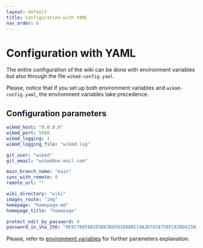```yaml
---
layout: default
title: Configuration with YAML
nav_order: 6
---
```

# Configuration with YAML

The entire configuration of the wiki can be done with environment variables but also through the file 
`wikmd-config.yaml`.

Please, notice that if you set up both environment variables and `wikmd-config.yaml`, the environment variables take 
precedence.

## Configuration parameters

```yaml
wikmd_host: "0.0.0.0"
wikmd_port: 5000
wikmd_logging: 1
wikmd_logging_file: "wikmd.log"

git_user: "wikmd"
git_email: "wikmd@no-mail.com"

main_branch_name: "main"
sync_with_remote: 0
remote_url: ""

wiki_directory: "wiki"
images_route: "img"
homepage: "homepage.md"
homepage_title: "homepage"

protect_edit_by_password: 0
password_in_sha_256: "0E9C700FAB2D5B03B0581D080E74A2D7428758FC82BD423824C6C11D6A7F155E" #ps: wikmd 
```

Please, refer to [environment variables](environment%20variables.md) for further parameters explanation.